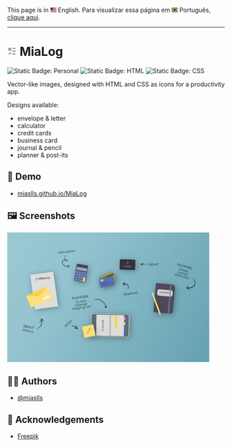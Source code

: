 This page is in <img src="assets/img/flag-en.png" width="14" alt="English"> English.
Para visualizar essa página em <img src="assets/img/flag-pt-br.png" width="14" alt="Português"> Português, [clique aqui](./README-ptbr.md).

---

# <img src="assets/img/logo.png" width="22" alt="Project logo"> MiaLog

![Static Badge: Personal](https://img.shields.io/badge/study-blue)
![Static Badge: HTML](https://img.shields.io/badge/HTML-5a5a5a?logo=html5)
![Static Badge: CSS](https://img.shields.io/badge/CSS-5a5a5a?logo=css3)

Vector-like images, designed with HTML and CSS as icons for a productivity app.

Designs available:

- envelope & letter
- calculator
- credit cards
- business card
- journal & pencil
- planner & post-its

## 🔗 Demo

- [miaslls.github.io/MiaLog](http://miaslls.github.io/MiaLog/)

## 🖼️ Screenshots

[<img src="assets/img/thumb.jpg" alt="MiaLog App Screenshot">](assets/img/screenshot.jpg)

## 👩‍💻 Authors

- [@miaslls](https://www.github.com/miaslls)

## 🫶 Acknowledgements

- [Freepik](https://freepik.com)
